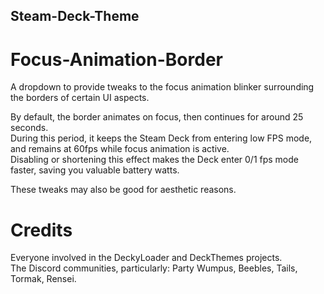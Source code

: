 ## Steam-Deck-Theme
# Focus-Animation-Border

A dropdown to provide tweaks to the focus animation blinker surrounding the borders of certain UI aspects.  

By default, the border animates on focus, then continues for around 25 seconds.  
During this period, it keeps the Steam Deck from entering low FPS mode, and remains at 60fps while focus animation is active.  
Disabling or shortening this effect makes the Deck enter 0/1 fps mode faster, saving you valuable battery watts.  

These tweaks may also be good for aesthetic reasons.  

# Credits
Everyone involved in the DeckyLoader and DeckThemes projects.  
The Discord communities, particularly: Party Wumpus, Beebles, Tails, Tormak, Rensei.  